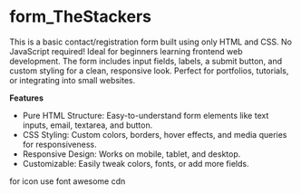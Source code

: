 # form_TheStackers
This is a basic contact/registration form built using only HTML and CSS. No JavaScript required! Ideal for beginners learning frontend web development. The form includes input fields, labels, a submit button, and custom styling for a clean, responsive look.
Perfect for portfolios, tutorials, or integrating into small websites.

**Features**
* Pure HTML Structure: Easy-to-understand form elements like text inputs, email, textarea, and button.
* CSS Styling: Custom colors, borders, hover effects, and media queries for responsiveness.
* Responsive Design: Works on mobile, tablet, and desktop.
* Customizable: Easily tweak colors, fonts, or add more fields.

for icon use font awesome cdn 
 <link rel="stylesheet" href="https://cdnjs.cloudflare.com/ajax/libs/font-awesome/7.0.1/css/all.min.css"
        integrity="sha512-2SwdPD6INVrV/lHTZbO2nodKhrnDdJK9/kg2XD1r9uGqPo1cUbujc+IYdlYdEErWNu69gVcYgdxlmVmzTWnetw=="
        crossorigin="anonymous" referrerpolicy="no-referrer" />
        
